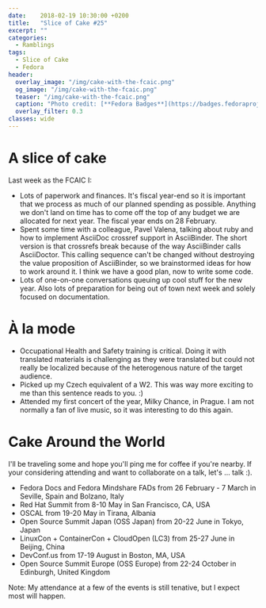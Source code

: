 ```yaml
---
date:    2018-02-19 10:30:00 +0200
title:   "Slice of Cake #25"
excerpt: ""
categories:
  - Ramblings
tags:
  - Slice of Cake
  - Fedora
header:
  overlay_image: "/img/cake-with-the-fcaic.png"
  og_image: "/img/cake-with-the-fcaic.png"
  teaser: "/img/cake-with-the-fcaic.png"
  caption: "Photo credit: [**Fedora Badges**](https://badges.fedoraproject.org/badge/its-a-cake-thing)"
  overlay_filter: 0.3
classes: wide
---
```


# A slice of cake

Last week as the FCAIC I:

- Lots of paperwork and finances.  It's fiscal year-end so it is important that we process as much of our planned spending as possible.  Anything we don't land on time has to come off the top of any budget we are allocated for next year.  The fiscal year ends on 28 February.
- Spent some time with a colleague, Pavel Valena, talking about ruby and how to implement AsciiDoc crossref support in AsciiBinder.  The short version is that crossrefs break because of the way AsciiBinder calls AsciiDoctor.  This calling sequence can't be changed without destroying the value proposition of AsciiBinder, so we brainstormed ideas for how to work around it.  I think we have a good plan, now to write some code.
- Lots of one-on-one conversations queuing up cool stuff for the new year.  Also lots of preparation for being out of town next week and solely focused on documentation.

# À la mode

- Occupational Health and Safety training is critical.  Doing it with translated materials is challenging as they were translated but could not really be localized because of the heterogenous nature of the target audience.
- Picked up my Czech equivalent of a W2.  This was way more exciting to me than this sentence reads to you. :)
- Attended my first concert of the year, Milky Chance, in Prague.  I am not normally a fan of live music, so it was interesting to do this again.

# Cake Around the World

I'll be traveling some and hope you'll ping me for coffee if you're nearby.  If your considering attending and want to collaborate on a talk, let's ... talk :).

- Fedora Docs and Fedora Mindshare FADs from 26 February - 7 March in Seville, Spain and Bolzano, Italy
- Red Hat Summit from 8-10 May in San Francisco, CA, USA
- OSCAL from 19-20 May in Tirana, Albania
- Open Source Summit Japan (OSS Japan) from 20-22 June in Tokyo, Japan
- LinuxCon + ContainerCon + CloudOpen (LC3) from 25-27 June in Beijing, China
- DevConf.us from 17-19 August in Boston, MA, USA
- Open Source Summit Europe (OSS Europe) from 22-24 October in Edinburgh, United Kingdom

Note: My attendance at a few of the events is still tenative, but I expect most will happen.
